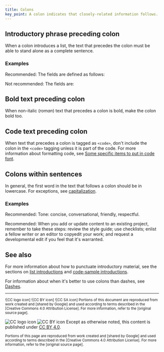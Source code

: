 ```yaml
---
title: Colons
key_point: A colon indicates that closely-related information follows.
---
```


## Introductory phrase preceding colon

When a colon introduces a list, the text that precedes the colon must be able to
stand alone as a complete sentence.

### Examples

Recommended: The fields are defined as follows:

Not recommended: The fields are:

## Bold text preceding colon

When non-italic (_roman_) text that precedes a colon is bold, make the colon
bold too.

## Code text preceding colon

When text that precedes a colon is tagged as `<code>`, don't include the colon
in the `<code>` tagging unless it is part of the code. For more information
about formatting code, see [Some specific items to put in code font].

## Colons within sentences

In general, the first word in the text that follows a colon should be in
lowercase. For exceptions, see [capitalization].

### Examples

Recommended: Tone: concise, conversational, friendly, respectful.

Recommended: When you add or update content to an existing project, remember to
take these steps: review the style guide; use checklists; enlist a fellow writer
or an editor to copyedit your work; and request a developmental edit if you feel
that it's warranted.

## See also

For more information about how to punctuate introductory material, see the
sections on [list introductions] and [code-sample introductions].

For information about when it's better to use colons than dashes, see [Dashes].

---

<!-- Footer -->

<small>
  ![CC logo icon] ![CC BY icon] ![CC SA icon] Portions of this document are
  reproduced from work created and [shared by Google] and used according to
  terms described in the [Creative Commons 4.0 Attribution License]. For more
  information, refer to the [original source page].
</small>

![CC logo icon] ![CC BY icon] Except as otherwise noted, this content is
published under [CC BY 4.0].

<small>
  Portions of this page are reproduced from work created and [shared by Google]
  and used according to terms described in the [Creative Commons 4.0 Attribution
  License]. For more information, refer to the [original source page].
</small>

<!-- prettier-ignore-start -->
<!-- PRESERVE LINK DEFINITION LABEL CASE - START -->
[Some specific items to put in code font]:
  ./code-in-text.md#some-specific-items-to-put-in-code-font
[capitalization]: ./capitalization.md
[list introductions]: ./lists.md#intros
[code-sample introductions]: ./code-samples.md#intros
[Dashes]: ./dashes.md#colons

[CC logo icon]: ./img/cc_icon.svg "Creative Commons icon"
[CC BY icon]: ./img/cc-by_icon.svg "Attribution icon"
[CC BY 4.0]:
  https://creativecommons.org/licenses/by/4.0/
  "Creative Commons Attribution 4.0 International license (CC BY 4.0)"
[shared by Google]: https://developers.google.com/readme/policies
[Creative Commons 4.0 Attribution License]: https://creativecommons.org/licenses/by/4.0
[original source page]: https://developers.google.com/style/colons
<!-- PRESERVE LINK DEFINITION LABEL CASE - END -->
<!-- prettier-ignore-end -->
